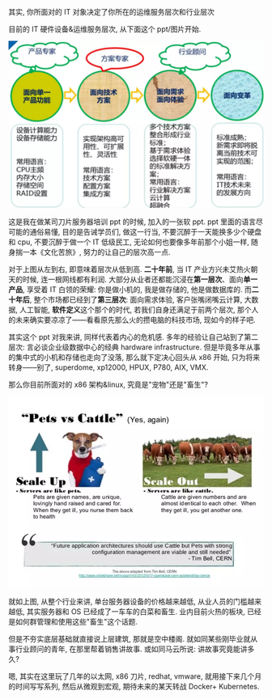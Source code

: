
<!-- @import "[TOC]" {cmd="toc" depthFrom=1 depthTo=6 orderedList=false} -->

<!-- code_chunk_output -->



<!-- /code_chunk_output -->

其实, 你所面对的 IT 对象决定了你所在的运维服务层次和行业层次

目前的 IT 硬件设备&运维服务层次, 从下面这个 ppt/图片开始.

![](./images/2019-04-22-08-57-43.png)

这是我在做某司刀片服务器培训 ppt 的时候, 加入的一张软 ppt. ppt 里面的语言尽可能的通俗易懂, 目的是告诫学员们, 做这一行当, 不要沉醉于一天能换多少个硬盘和 cpu, 不要沉醉于做一个 IT 低级民工, 无论如何也要像多年前那个小姐一样, 随身揣一本《文化苦旅》, 努力的让自己的层次高一点.

对于上图从左到右, 即意味着层次从低到高. **二十年前**, 当 IT 产业方兴未艾热火朝天的时候, 连一根网线都有利润. 大部分从业者还都能沉浸在**第一层次**、面向**单一产品**, 享受着 IT 白领的荣耀: 你是做小机的, 我是做存储的, 他是做数据库的. 而**二十年后**, 整个市场都已经到了**第三层次**: 面向需求体验, 客户张嘴闭嘴云计算, 大数据, 人工智能, **软件定义**这个那个的时代, 若我们自身还满足于前两个层次, 那个人的未来确实要凉凉了——看看原先那么火的攒电脑的科技市场, 现如今的样子吧.

其实这个 ppt 对我来讲, 同样代表着内心的危机感. 多年的经验让自己站到了第二层次: 言必谈企业级数据中心的经典 hardware infrastructure. 但是毕竟多年从事的集中式的小机和存储也走向了没落, 那么就下定决心回头从 x86 开始, 只为将来转身——别了, superdome, xp12000, HPUX, P780, AIX, VMX.

那么你目前所面对的 x86 架构&linux, 究竟是"宠物"还是"畜生"?

![](./images/2019-04-21-22-47-03.png)

就如上图, 从整个行业来讲, 单台服务器设备的价格越来越低, 从业人员的门槛越来越低, 其实服务器和 OS 已经成了一车车的白菜和畜生. 业内目前火热的板块, 已经是如何群管理和使用这些"畜生"这个话题.

但是不夯实底层基础就直接说上层建筑, 那就是空中楼阁. 就如同某些刚毕业就从事行业顾问的青年, 在那里帮着销售讲故事. 或如同马云所说: 讲故事究竟能讲多久?

嗯, 其实在这里玩了几年的以太网, x86 刀片, redhat, vmware, 就用接下来几个月的时间写写系列, 然后从微观到宏观, 期待未来的某天转战 Docker+ Kubernetes.

